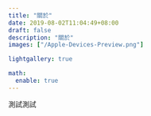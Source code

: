 ```yaml
---
title: "關於"
date: 2019-08-02T11:04:49+08:00
draft: false
description: "關於"
images: ["/Apple-Devices-Preview.png"]

lightgallery: true

math:
  enable: true
---
```



測試測試

